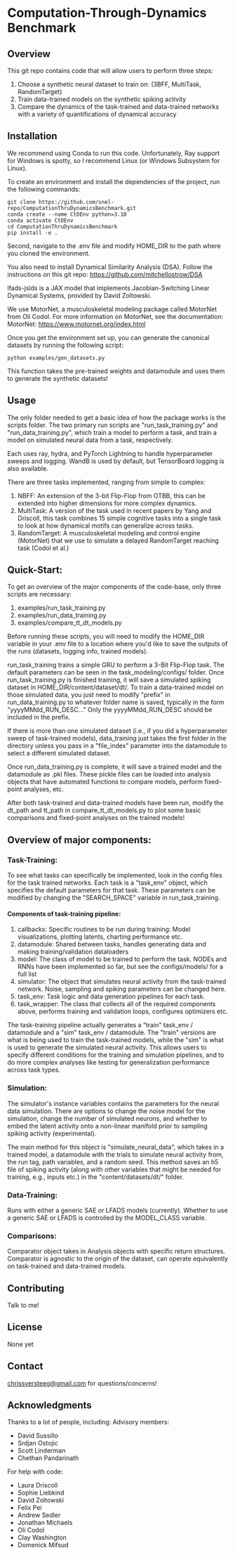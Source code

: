 # Computation-Through-Dynamics Benchmark

## Overview
This git repo contains code that will allow users to perform three steps:
1. Choose a synthetic neural dataset to train on: (3BFF, MultiTask, RandomTarget)
3. Train data-trained models on the synthetic spiking activity
4. Compare the dynamics of the task-trained and data-trained networks with a variety of quantifications of dynamical accuracy

## Installation
We recommend using Conda to run this code. Unfortunately, Ray support for Windows is spotty, so I recommend Linux (or Windows Subsystem for Linux).

To create an environment and install the dependencies of the project, run the following commands:

```
git clone https://github.com/snel-repo/ComputationThruDynamicsBenchmark.git
conda create --name CtDEnv python=3.10
conda activate CtDEnv
cd ComputationThruDynamicsBenchmark
pip install -e .

```
Second, navigate to the .env file and modify HOME_DIR to the path where you cloned the environment.

You also need to install Dynamical Similarity Analysis (DSA).
Follow the instructions on this git repo:
https://github.com/mitchellostrow/DSA

lfads-jslds is a JAX model that implements Jacobian-Switching Linear Dynamical Systems, provided by David Zoltowski.

We use MotorNet, a musculoskeletal modeling package called MotorNet from Oli Codol.
For more information on MotorNet, see the documentation:
MotorNet: https://www.motornet.org/index.html

Once you get the environment set up, you can generate the canonical datasets by running the following script:
```
python examples/gen_datasets.py

```
This function takes the pre-trained weights and datamodule and uses them to generate the synthetic datasets!

## Usage
The only folder needed to get a basic idea of how the package works is the scripts folder.
The two primary run scripts are "run_task_training.py" and "run_data_training.py", which train a model to perform a task, and train a model on simulated neural data from a task, respectively.

Each uses ray, hydra, and PyTorch Lightning to handle hyperparameter sweeps and logging. WandB is used by default, but TensorBoard logging is also available.

There are three tasks implemented, ranging from simple to complex:
1. NBFF: An extension of the 3-bit Flip-Flop from OTBB, this can be extended into higher dimensions for more complex dynamics.
2. MultiTask: A version of the task used in recent papers by Yang and Driscoll, this task combines 15 simple cognitive tasks into a single task to look at how dynamical motifs can generalize across tasks.
3. RandomTarget: A musculoskeletal modeling and control engine (MotorNet) that we use to simulate a delayed RandomTarget reaching task (Codol et al.)

## Quick-Start:
To get an overview of the major components of the code-base, only three scripts are necessary:
1. examples/run_task_training.py
2. examples/run_data_training.py
3. examples/compare_tt_dt_models.py

Before running these scripts, you will need to modify the HOME_DIR variable in your .env file to a location where you'd like to save the outputs of the runs (datasets, logging info, trained models).

run_task_training trains a simple GRU to perform a 3-Bit Flip-Flop task. The default parameters can be seen in the task_modeling/configs/ folder. Once run_task_training.py is finished training, it will save a simulated spiking dataset in HOME_DIR/content/dataset/dt/. To train a data-trained model on those simulated data, you just need to modify "prefix" in run_data_training.py to whatever folder name is saved, typically in the form "yyyyMMdd_RUN_DESC..." Only the yyyyMMdd_RUN_DESC should be included in the prefix.

If there is more than one simulated dataset (i.e., if you did a hyperparameter sweep of task-trained models), data_training just takes the first folder in the directory unless you pass in a "file_index" parameter into the datamodule to select a different simulated dataset.

Once run_data_training.py is complete, it will save a trained model and the datamodule as .pkl files. These pickle files can be loaded into analysis objects that have automated functions to compare models, perform fixed-point analyses, etc.

After both task-trained and data-trained models have been run, modify the dt_path and tt_path in compare_tt_dt_models.py to plot some basic comparisons and fixed-point analyses on the trained models!

## Overview of major components:
### Task-Training:
To see what tasks can specifically be implemented, look in the config files for the task trained networks. Each task is a "task_env" object, which specifies the default parameters for that task. These parameters can be modified by changing the "SEARCH_SPACE" variable in run_task_training.

#### Components of task-training pipeline:
1. callbacks: Specific routines to be run during training: Model visualizations, plotting latents, charting performance etc.
2. datamodule: Shared between tasks, handles generating data and making training/validation dataloaders
3. model: The class of model to be trained to perform the task. NODEs and RNNs have been implemented so far, but see the configs/models/ for a full list
4. simulator: The object that simulates neural activity from the task-trained network. Noise, sampling and spiking parameters can be changed here.
5. task_env: Task logic and data generation pipelines for each task.
6. task_wrapper: The class that collects all of the required components above, performs training and validation loops, configures optimizers etc.

The task-training pipeline actually generates a "train" task_env  / datamodule  and a "sim" task_env / datamodule.
The "train" versions are what is being used to train the task-trained models, while the "sim" is what is used to generate the simulated neural activity. This allows users to specify different conditions for the training and simulation pipelines, and to do more complex analyses like testing for generalization performance across task types.

### Simulation:
The simulator's instance variables contains the parameters for the neural data simulation. There are options to change the noise model for the simulation, change the number of simulated neurons, and whether to embed the latent activity onto a non-linear manifold prior to sampling spiking activity (experimental).

The main method for this object is "simulate_neural_data", which takes in a trained model, a datamodule with the trials to simulate neural activity from, the run tag, path variables, and a random seed. This method saves an h5 file of spiking activity (along with other variables that might be needed for training, e.g., inputs etc.) in the "content/datasets/dt/" folder.

### Data-Training:
Runs with either a generic SAE or LFADS models (currently). Whether to use a generic SAE or LFADS is controlled by the MODEL_CLASS variable.

### Comparisons:
Comparator object takes in Analysis objects with specific return structures.
Comparator is agnostic to the origin of the dataset, can operate equivalently on task-trained and data-trained models.

## Contributing
Talk to me!

## License
None yet


## Contact
chrissversteeg@gmail.com for questions/concerns!

## Acknowledgments
Thanks to a lot of people, including:
Advisory members:
- David Sussillo
- Srdjan Ostojic
- Scott Linderman
- Chethan Pandarinath

For help with code:
- Laura Driscoll
- Sophie Liebkind
- David Zoltowski
- Felix Pei
- Andrew Sedler
- Jonathan Michaels
- Oli Codol
- Clay Washington
- Domenick Mifsud
